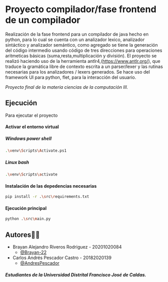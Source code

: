 # Proyecto compilador/fase frontend de un compilador

Realización de la fase frontend para un compilador de java hecho en python, para lo cual se cuenta con un analizador lexico, analizador sintáctico y analizador semántico, como agregado se tiene la generación del código intermedio usando código de tres direcciones para operaciones aritmeticas básicas (suma,resta,multiplicación y división).
El proyecto se realizó haciendo uso de la herramienta antlr4,(https://www.antlr.org/), que traduce la gramática libre de contexto escrita a un parser/lexer y las rutinas necesarias para los analizadores / lexers generados.
Se hace uso del framework UI para python, flet, para la interacción del usuario.

_Proyecto final de la materia ciencias de la computación III._


## Ejecución

Para ejecutar el proyecto

####  Activar el entorno virtual
##### Windows power shell
```bash
.\venv\Scripts\Activate.ps1
```
##### Linux bash
```bash
.\venv\Scripts\activate  
```
####  Instalación de las depedencias necesarias
```bash
pip install -r .\src\requirements.txt 
```
####  Ejecución principal

```bash
python .\src\main.py 
```



## Autores👨‍💻

* Brayan Alejandro Riveros Rodriguez - 20201020084
    - [@Brayan-22](https://github.com/Brayan-22)
* Carlos Andrés Pescador Castro - 20182020139
    - [@AndresPescador](https://github.com/AndresPescador)

##### Estudiantes de la Universidad Distrital Francisco José de Caldas.
